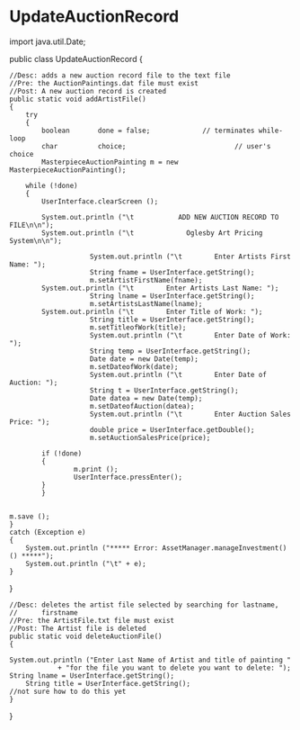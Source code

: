 UpdateAuctionRecord
===================

import java.util.Date;

public class UpdateAuctionRecord 
{

    //Desc: adds a new auction record file to the text file
    //Pre: the AuctionPaintings.dat file must exist
    //Post: A new auction record is created
    public static void addArtistFile()	
    {
        try
        {
            boolean	      done = false;		        // terminates while-loop
            char	      choice;	                        // user's choice
            MasterpieceAuctionPainting m = new MasterpieceAuctionPainting(); 

		while (!done)
		{
			UserInterface.clearScreen ();

			System.out.println ("\t           ADD NEW AUCTION RECORD TO FILE\n\n");
			System.out.println ("\t             Oglesby Art Pricing System\n\n");

                        System.out.println ("\t        Enter Artists First Name: ");
                        String fname = UserInterface.getString();
                        m.setArtistFirstName(fname);
			System.out.println ("\t        Enter Artists Last Name: ");
                        String lname = UserInterface.getString();
                        m.setArtistsLastName(lname);
			System.out.println ("\t        Enter Title of Work: ");
                        String title = UserInterface.getString();
                        m.setTitleofWork(title);
                        System.out.println ("\t        Enter Date of Work: ");
                        String temp = UserInterface.getString();
                        Date date = new Date(temp);
                        m.setDateofWork(date);
                        System.out.println ("\t        Enter Date of Auction: ");
                        String t = UserInterface.getString();
                        Date datea = new Date(temp);
                        m.setDateofAuction(datea);
                        System.out.println ("\t        Enter Auction Sales Price: ");
                        double price = UserInterface.getDouble();
                        m.setAuctionSalesPrice(price);

			if (!done)
			{
		            m.print ();
		            UserInterface.pressEnter();
			}
		    }
		

	m.save ();
    }
    catch (Exception e)
    {
	    System.out.println ("***** Error: AssetManager.manageInvestment() () *****");
	    System.out.println ("\t" + e);
    }

  }  

	//Desc: deletes the artist file selected by searching for lastname, 
    //      firstname
    //Pre: the ArtistFile.txt file must exist
    //Post: The Artist file is deleted
    public static void deleteAuctionFile()
    {
        
	System.out.println ("Enter Last Name of Artist and title of painting "
                + "for the file you want to delete you want to delete: ");
	String lname = UserInterface.getString();
        String title = UserInterface.getString();
	//not sure how to do this yet
    }
}
